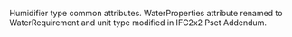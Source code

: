 ﻿Humidifier type common attributes.
WaterProperties attribute renamed to WaterRequirement and unit type modified in IFC2x2 Pset Addendum.